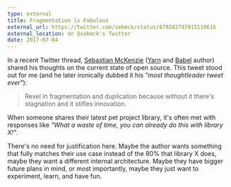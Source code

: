 ```yaml
---
type: external
title: Fragmentation is Fabulous
external_url: https://twitter.com/sebmck/status/879282797915119616
external_location: on @sebmck's Twitter
date: 2017-07-04
---
```


In a recent Twitter thread, [Sebastian McKenzie](https://twitter.com/sebmck) ([Yarn](https://yarnpkg.com/en/) and [Babel](https://babeljs.io/) author) shared his thoughts on the current state of open source. This tweet stood out for me (and he later ironically dubbed it his *"most thoughtleader tweet ever"*):

> Revel in fragmentation and duplication because without it there's stagnation and it stifles innovation.

When someone shares their latest pet project library, it's often met with responses like *"What a waste of time, you can already do this with library X!"*. 

There's no need for justification here. Maybe the author wants something that fully matches their use case instead of the 80% that library X does, maybe they want a different internal architecture. Maybe they have bigger future plans in mind, or most importantly, maybe they just want to experiment, learn, and have fun.
